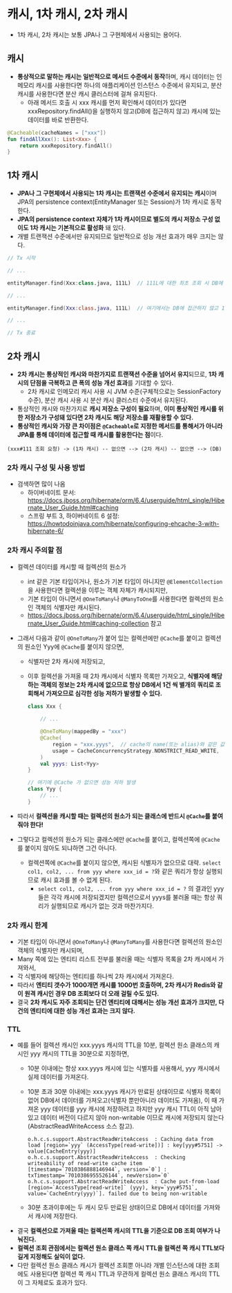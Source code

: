 # 캐시, 1차 캐시, 2차 캐시

- 1차 캐시, 2차 캐시는 보통 JPA나 그 구현체에서 사용되는 용어다.

## 캐시

- **통상적으로 말하는 캐시는 일반적으로 메서드 수준에서 동작**하며, 캐시 데이터는 인메모리 캐시를 사용한다면 하나의 애플리케이션 인스턴스 수준에서 유지되고, 분산 캐시를 사용한다면 분산 캐시 클러스터에 걸쳐 유지된다.
  - 아래 메서드 호출 시 xxx 캐시를 먼저 확인해서 데이터가 있다면 xxxRepository.findAll()을 실행하지 않고(DB에 접근하지 않고) 캐시에 있는 데이터를 바로 반환한다.

```kotlin
@Cacheable(cacheNames = ["xxx"])
fun findAllXxx(): List<Xxx> {
    return xxxRepository.findAll()
}
```

## 1차 캐시

- **JPA나 그 구현체에서 사용되는 1차 캐시는 트랜잭션 수준에서 유지되는 캐시**이며 JPA의 persistence context(EntityManager 또는 Session)가 1차 캐시로 동작한다.
- **JPA의 persistence context 자체가 1차 캐시이므로 별도의 캐시 저장소 구성 없이도 1차 캐시는 기본적으로 활성화** 돼 있다.
- 개별 트랜잭션 수준에서만 유지되므로 일반적으로 성능 개선 효과가 매우 크지는 않다.

```kotlin
// Tx 시작

// ...

entityManager.find(Xxx:class.java, 111L)  // 111L에 대한 최초 조회 시 DB에 접근해서 1차 캐시에 저장한다.

// ...

entityManager.find(Xxx:class.java, 111L)  // 여기에서는 DB에 접근하지 않고 1차 캐시에 있는 데이터를 바로 반환한다.

// ...

// Tx 종료
```

## 2차 캐시

- **2차 캐시는 통상적인 캐시와 마찬가지로 트랜잭션 수준을 넘어서 유지**되므로, **1차 캐시의 단점을 극복하고 큰 폭의 성능 개선 효과**를 기대할 수 있다.
  - 2차 캐시로 인메모리 캐시 사용 시 JVM 수준(구체적으로는 SessionFactory 수준), 분산 캐시 사용 시 분산 캐시 클러스터 수준에서 유지된다.
- 통상적인 캐시와 마찬가지로 **캐시 저장소 구성이 필요**하며, **이미 통상적인 캐시를 위한 저장소가 구성돼 있다면 2차 캐시도 해당 저장소를 재활용할 수 있다.**
- **통상적인 캐시와 가장 큰 차이점은 `@Cacheable`로 지정한 메서드를 통해서가 아니라 JPA를 통해 데이터에 접근할 때 캐시를 활용한다는 점**이다.

```
(xxx#111 조회 요청) -> (1차 캐시) -- 없으면 --> (2차 캐시) -- 없으면 --> (DB)
```

### 2차 캐시 구성 및 사용 방법

- 검색하면 많이 나옴
  - 하이버네이트 문서: https://docs.jboss.org/hibernate/orm/6.4/userguide/html_single/Hibernate_User_Guide.html#caching
  - 스프링 부트 3, 하이버네이트 6 설정: https://howtodoinjava.com/hibernate/configuring-ehcache-3-with-hibernate-6/

### 2차 캐시 주의할 점

- 컬렉션 데이터를 캐시할 때 컬렉션의 원소가 
  - int 같은 기본 타입이거나, 원소가 기본 타입이 아니지만 `@ElementCollection`을 사용한다면 컬렉션을 이루는 객체 자체가 캐시되지만,
  - 기본 타입이 아니면서 `@OneToMany`나 `@ManyToOne`를 사용한다면 컬렉션의 원소인 객체의 식별자만 캐시된다.
  - https://docs.jboss.org/hibernate/orm/6.4/userguide/html_single/Hibernate_User_Guide.html#caching-collection 참고
- 그래서 다음과 같이 `@OneToMany`가 붙어 있는 컬렉션에만 `@Cache`를 붙이고 컬렉션의 원소인 Yyy에 `@Cache`를 붙이지 않으면,
  - 식별자만 2차 캐시에 저장되고, 
  - 이후 컬렉션을 가져올 때 2차 캐시에서 식별자 목록만 가져오고, **식별자에 해당하는 객체의 정보는 2차 캐시에 없으므로 항상 DB에서 1건 씩 별개의 쿼리로 조회해서 가져오므로 심각한 성능 저하가 발생할 수 있다.**

    ```kotlin
    class Xxx {
        
        // ...

        @OneToMany(mappedBy = "xxx")
        @Cache(
            region = "xxx.yyys",  // cache의 name(또는 alias)와 같은 값이어야 한다
            usage = CacheConcurrencyStrategy.NONSTRICT_READ_WRITE,
        )
        val yyys: List<Yyy>
    }

    // 여기에 @Cache 가 없으면 성능 저하 발생
    class Yyy {
        // ...
    }
    ```

- 따라서 **컬렉션을 캐시할 때는 컬렉션의 원소가 되는 클래스에 반드시 `@Cache`를 붙여줘야 한다!**
- 그렇다고 컬렉션의 원소가 되는 클래스에만 `@Cache`를 붙이고, 컬렉션쪽에 `@Cache`를 붙이지 않아도 되냐하면 그건 아니다.
  - 컬렉션쪽에 `@Cache`를 붙이지 않으면, 캐시된 식별자가 없으므로 대략. `select col1, col2, ... from yyy where xxx_id = ?`와 같은 쿼리가 항상 실행되므로 캐시 효과를 볼 수 없게 된다.
    - `select col1, col2, ... from yyy where xxx_id = ?` 의 결과인 yyy 들은 각각 캐시에 저장되겠지만 컬렉션으로서 yyys를 불러올 때는 항상 쿼리가 실행되므로 캐시가 없는 것과 마찬가지다.

### 2차 캐시 한계

- 기본 타입이 아니면서 `@OneToMany`나 `@ManyToMany`를 사용한다면 컬렉션의 원소인 객체의 식별자만 캐시되며,
- Many 쪽에 있는 엔티티 리스트 전부를 불러올 때는 식별자 목록을 2차 캐시에서 가져와서,
- 각 식별자에 해당하는 엔티티를 하나씩 2차 캐시에서 가져온다.
- 따라서 **엔티티 갯수가 1000개면 캐시를 1000번 호출하며, 2차 캐시가 Redis와 같이 원격 캐시인 경우 DB 조회보다 더 오래 걸릴 수도 있다.**
- 결국 **2차 캐시도 자주 조회되는 단건 엔티티에 대해서는 성능 개선 효과가 크지만, 다건의 엔티티에 대한 성능 개선 효과는 크지 않다.**

### TTL

- 예를 들어 컬렉션 캐시인 xxx.yyys 캐시의 TTL을 10분, 컬렉션 원소 클래스의 캐시인 yyy 캐시의 TTL을 30분으로 지정하면,
  - 10분 이내에는 항상 xxx.yyys 캐시에 있는 식별자를 사용해서, yyy 캐시에서 실제 데이터를 가져온다.
  - 10분 초과 30분 이내에는 xxx.yyys 캐시가 만료된 상태이므로 식별자 목록이 없어 DB에서 데이터를 가져오고(식별자 뿐만아니라 데이터도 가져옴), 이 때 가져온 yyy 데이터를 yyy 캐시에 저장하려고 하지만 yyy 캐시 TTL이 아직 남아있고 데이터 버전이 다르지 않아 non-writable 이므로 캐시에 저장되지 않는다(AbstractReadWriteAccess 소스 참고).

    ```
    o.h.c.s.support.AbstractReadWriteAccess  : Caching data from load [region=`yyy` (AccessType[read-write])] : key[yyy#5751] -> value[CacheEntry(yyy)]
    o.h.c.s.support.AbstractReadWriteAccess  : Checking writeability of read-write cache item [timestamp=`7010386888146944`, version=`0`] : txTimestamp=`7010386955526144`, newVersion=`0`
    o.h.c.s.support.AbstractReadWriteAccess  : Cache put-from-load [region=`AccessType[read-write]` (yyy), key=`yyy#5751`, value=`CacheEntry(yyy)`]. failed due to being non-writable
    ```

  - 30분 초과이후에는 두 캐시 모두 만료된 상태이므로 DB에서 데이터를 가져와서 캐시에 저장한다.
- 결국 **컬렉션으로 가져올 때는 컬렉션쪽 캐시의 TTL을 기준으로 DB 조회 여부가 나눠진다.**
- **컬렉션 조회 관점에서는 컬렉션 원소 클래스 쪽 캐시 TTL을 컬렉션 쪽 캐시 TTL보다 길게 지정해도 실익이 없다.**
- 다만 컬렉션 원소 클래스 캐시가 컬렉션 조회뿐 아니라 개별 인스턴스에 대한 조회에도 사용된다면 컬렉션 쪽 캐시 TTL과 무관하게 컬렉션 원소 클래스 캐시의 TTL이 그 자체로도 효과가 있다.

